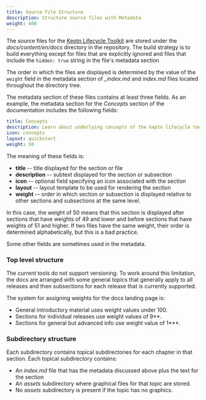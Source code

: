 ```yaml
---
title: Source File Structure
description: Structure source files with Metadata
weight: 400
---
```


The source files for the [Keptn Lifecycle Toolkit](https://lifecycle.keptn.sh/docs) are stored under
the *docs/content/en/docs* directory in the repository.
The build strategy is to build everything except for files that are explicitly ignored
and files that include the `hidden: true` string in the file's metadata section

The order in which the files are displayed is determined by the value of the `weight` field
in the metadata section of *_index.md* and *index.md* files located throughout the directory tree.

The metadata section of these files contains at least three fields.
As an example, the metadata section for the *Concepts* section of the documentation includes the following fields:

```yaml
title: Concepts
description: Learn about underlying concepts of the keptn lifecycle toolkit.
icon: concepts
layout: quickstart
weight: 50
```

The meaning of these fields is:

* **title** -- title displayed for the section or file
* **description** -- subtext displayed for the section or subsection
* **icon** -- optional field specifying an icon associated with the section
* **layout** -- layout template to be used for rendering the section
* **weight** -- order in which section or subsection is displayed relative to other sections and
  subsections at the same level.

In this case, the weight of 50 means that this section is displayed
after sections that have weights of 49 and lower
and before sections that have weights of 51 and higher.
If two files have the same weight,
their order is determined alphabetically,
but this is a bad practice.

Some other fields are sometimes used in the metadata.

### Top level structure

The current tools do not support versioning.
To work around this limitation, the docs are arranged with some general topics that generally apply to all releases and
then subsections for each release that is currently supported.

The system for assigning weights for the docs landing page is:

* General introductory material uses weight values under 100.
* Sections for individual releases use weight values of 9**.
* Sections for general but advanced info use weight value of 1***.

### Subdirectory structure

Each subdirectory contains topical subdirectories for each chapter in that section.
Each topical subdirectory contains:

* An *index.md* file that has the metadata discussed above plus the text for the section
* An *assets* subdirectory where graphical files for that topic are stored.
* No *assets* subdirectory is present if the topic has no graphics.
